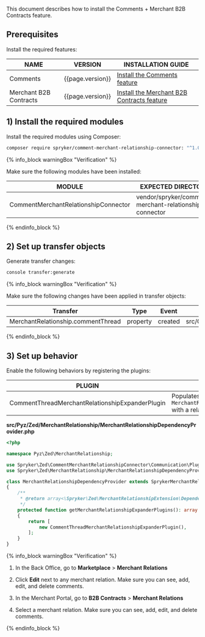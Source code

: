 This document describes how to install the Comments + Merchant B2B Contracts feature.

## Prerequisites

Install the required features:

| NAME                                | VERSION          | INSTALLATION GUIDE                                                                                                                                                             |
|-------------------------------------|------------------|--------------------------------------------------------------------------------------------------------------------------------------------------------------------------------|
| Comments                            | {{page.version}} | [Install the Comments feature](/docs/pbc/all/cart-and-checkout/{{page.version}}/base-shop/install-and-upgrade/install-features/install-the-comments-feature.html)              |
| Merchant B2B Contracts              | {{page.version}} | [Install the Merchant B2B Contracts feature](/docs/pbc/all/merchant-management/{{page.version}}/base-shop/install-and-upgrade/install-the-merchant-b2b-contracts-feature.html) |

## 1) Install the required modules

Install the required modules using Composer:

```bash
composer require spryker/comment-merchant-relationship-connector: "^1.0.0" --update-with-dependencies
```

{% info_block warningBox "Verification" %}

Make sure the following modules have been installed:

| MODULE                               | EXPECTED DIRECTORY                                     |
|--------------------------------------|--------------------------------------------------------|
| CommentMerchantRelationshipConnector | vendor/spryker/comment-merchant-relationship-connector |

{% endinfo_block %}

## 2) Set up transfer objects

Generate transfer changes:

```bash
console transfer:generate
```

{% info_block warningBox "Verification" %}

Make sure the following changes have been applied in transfer objects:

| Transfer                           | Type     | Event   | Path                                                       |
|------------------------------------|----------|---------|------------------------------------------------------------|
| MerchantRelationship.commentThread | property | created | src/Generated/Shared/Transfer/MerchantRelationshipTransfer |

{% endinfo_block %}

## 3) Set up behavior

Enable the following behaviors by registering the plugins:

| PLUGIN                                          | SPECIFICATION                                                                       | PREREQUISITES | NAMESPACE                                                                                  |
|-------------------------------------------------|-------------------------------------------------------------------------------------|---------------|--------------------------------------------------------------------------------------------|
| CommentThreadMerchantRelationshipExpanderPlugin | Populates `MerchantRelationshipTransfer.commentThread` with a related comment thread. |               | Spryker\Zed\CommentMerchantRelationshipConnector\Communication\Plugin\MerchantRelationship |

**src/Pyz/Zed/MerchantRelationship/MerchantRelationshipDependencyProvider.php**

```php
<?php

namespace Pyz\Zed\MerchantRelationship;

use Spryker\Zed\CommentMerchantRelationshipConnector\Communication\Plugin\MerchantRelationship\CommentThreadMerchantRelationshipExpanderPlugin;
use Spryker\Zed\MerchantRelationship\MerchantRelationshipDependencyProvider as SprykerMerchantRelationshipDependencyProvider;

class MerchantRelationshipDependencyProvider extends SprykerMerchantRelationshipDependencyProvider
{
    /**
     * @return array<\Spryker\Zed\MerchantRelationshipExtension\Dependency\Plugin\MerchantRelationshipExpanderPluginInterface>
     */
    protected function getMerchantRelationshipExpanderPlugins(): array
    {
        return [
            new CommentThreadMerchantRelationshipExpanderPlugin(),
        ];
    }
}
```

{% info_block warningBox "Verification" %}

1. In the Back Office, go to **Marketplace** > **Merchant Relations**
2. Click **Edit** next to any merchant relation.
    Make sure you can see, add, edit, and delete comments.

1. In the Merchant Portal, go to **B2B Contracts** > **Merchant Relations**
2. Select a merchant relation.
    Make sure you can see, add, edit, and delete comments.

{% endinfo_block %}
